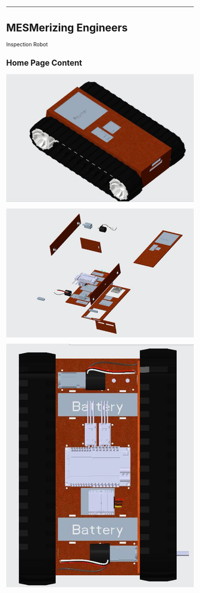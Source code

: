 ___

# MESMerizing Engineers 

Inspection Robot

## Home Page Content


<p align="center">
  <img src="docs/photos/CREO_right.jpg" />
</p>

<p align="center">
  <img src="docs/photos/CREO_chassisblowup.png" />
</p>

<p align="center">
  <img src="docs/photos/CREO_top.jpg" />
</p>
